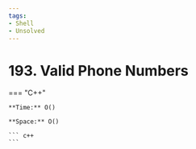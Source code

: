 ```yaml
---
tags:
- Shell
- Unsolved
---
```



# 193. Valid Phone Numbers

=== "C++"

    **Time:** O()

    **Space:** O()

    ``` c++
    ```